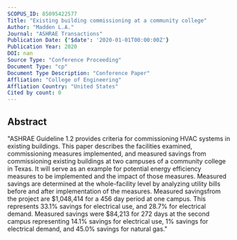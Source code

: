 ```yaml
---
SCOPUS_ID: 85095422577
Title: "Existing building commissioning at a community college"
Author: "Madden L.A."
Journal: "ASHRAE Transactions"
Publication Date: {'$date': '2020-01-01T00:00:00Z'}
Publication Year: 2020
DOI: nan
Source Type: "Conference Proceeding"
Document Type: "cp"
Document Type Description: "Conference Paper"
Affliation: "College of Engineering"
Affliation Country: "United States"
Cited by count: 0
---
```


## Abstract
"ASHRAE Guideline 1.2 provides criteria for commissioning HVAC systems in existing buildings. This paper describes the facilities examined, commissioning measures implemented, and measured savings from commissioning existing buildings at two campuses of a community college in Texas. It will serve as an example for potential energy efficiency measures to be implemented and the impact of those measures. Measured savings are determined at the whole-facility level by analyzing utility bills before and after implementation of the measures. Measured savingsfrom the project are $1,048,414 for a 456 day period at one campus. This represents 33.1% savings for electrical use, and 28.7% for electrical demand. Measured savings were $84,213 for 272 days at the second campus representing 14.1% savings for electrical use, 1% savings for electrical demand, and 45.0% savings for natural gas."
